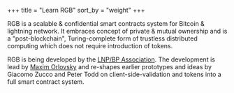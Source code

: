 +++
title = "Learn RGB"
sort_by = "weight"
+++

RGB is a scalable & confidential smart contracts system for Bitcoin & lightning
network. It embraces concept of private & mutual ownership and is a
"post-blockchain", Turing-complete form of trustless distributed computing which
does not require introduction of tokens.

RGB is being developed by the [LNP/BP Association](https://www.lnp-bp.org).
The development is lead by [Maxim Orlovsky](https://dr.orlovsky.ch) and
re-shapes earlier prototypes and ideas by Giacomo Zucco and Peter Todd on
client-side-validation and tokens into a full smart contract system.
